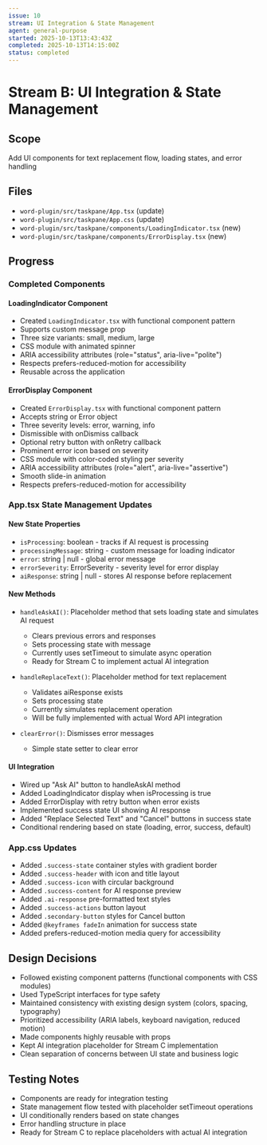 ```yaml
---
issue: 10
stream: UI Integration & State Management
agent: general-purpose
started: 2025-10-13T13:43:43Z
completed: 2025-10-13T14:15:00Z
status: completed
---
```


# Stream B: UI Integration & State Management

## Scope
Add UI components for text replacement flow, loading states, and error handling

## Files
- `word-plugin/src/taskpane/App.tsx` (update)
- `word-plugin/src/taskpane/App.css` (update)
- `word-plugin/src/taskpane/components/LoadingIndicator.tsx` (new)
- `word-plugin/src/taskpane/components/ErrorDisplay.tsx` (new)

## Progress

### Completed Components

#### LoadingIndicator Component
- Created `LoadingIndicator.tsx` with functional component pattern
- Supports custom message prop
- Three size variants: small, medium, large
- CSS module with animated spinner
- ARIA accessibility attributes (role="status", aria-live="polite")
- Respects prefers-reduced-motion for accessibility
- Reusable across the application

#### ErrorDisplay Component
- Created `ErrorDisplay.tsx` with functional component pattern
- Accepts string or Error object
- Three severity levels: error, warning, info
- Dismissible with onDismiss callback
- Optional retry button with onRetry callback
- Prominent error icon based on severity
- CSS module with color-coded styling per severity
- ARIA accessibility attributes (role="alert", aria-live="assertive")
- Smooth slide-in animation
- Respects prefers-reduced-motion for accessibility

### App.tsx State Management Updates

#### New State Properties
- `isProcessing`: boolean - tracks if AI request is processing
- `processingMessage`: string - custom message for loading indicator
- `error`: string | null - global error message
- `errorSeverity`: ErrorSeverity - severity level for error display
- `aiResponse`: string | null - stores AI response before replacement

#### New Methods
- `handleAskAI()`: Placeholder method that sets loading state and simulates AI request
  - Clears previous errors and responses
  - Sets processing state with message
  - Currently uses setTimeout to simulate async operation
  - Ready for Stream C to implement actual AI integration

- `handleReplaceText()`: Placeholder method for text replacement
  - Validates aiResponse exists
  - Sets processing state
  - Currently simulates replacement operation
  - Will be fully implemented with actual Word API integration

- `clearError()`: Dismisses error messages
  - Simple state setter to clear error

#### UI Integration
- Wired up "Ask AI" button to handleAskAI method
- Added LoadingIndicator display when isProcessing is true
- Added ErrorDisplay with retry button when error exists
- Implemented success state UI showing AI response
- Added "Replace Selected Text" and "Cancel" buttons in success state
- Conditional rendering based on state (loading, error, success, default)

### App.css Updates
- Added `.success-state` container styles with gradient border
- Added `.success-header` with icon and title layout
- Added `.success-icon` with circular background
- Added `.success-content` for AI response preview
- Added `.ai-response` pre-formatted text styles
- Added `.success-actions` button layout
- Added `.secondary-button` styles for Cancel button
- Added `@keyframes fadeIn` animation for success state
- Added prefers-reduced-motion media query for accessibility

## Design Decisions
- Followed existing component patterns (functional components with CSS modules)
- Used TypeScript interfaces for type safety
- Maintained consistency with existing design system (colors, spacing, typography)
- Prioritized accessibility (ARIA labels, keyboard navigation, reduced motion)
- Made components highly reusable with props
- Kept AI integration placeholder for Stream C implementation
- Clean separation of concerns between UI state and business logic

## Testing Notes
- Components are ready for integration testing
- State management flow tested with placeholder setTimeout operations
- UI conditionally renders based on state changes
- Error handling structure in place
- Ready for Stream C to replace placeholders with actual AI integration
